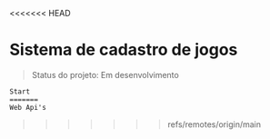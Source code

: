 <<<<<<< HEAD
# Sistema de cadastro de jogos

> Status do projeto: Em desenvolvimento



```
Start
=======
Web Api's 

```

>>>>>>> refs/remotes/origin/main
```

